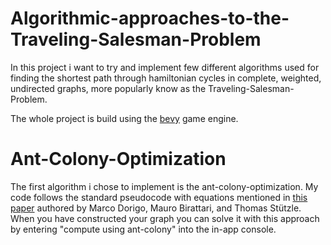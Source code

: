 # Algorithmic-approaches-to-the-Traveling-Salesman-Problem

In this project i want to try and implement few different algorithms used for finding the shortest path through hamiltonian cycles in complete, weighted, undirected graphs, more popularly know as the Traveling-Salesman-Problem.

The whole project is build using the [bevy](https://github.com/bevyengine/bevy) game engine.

# Ant-Colony-Optimization

The first algorithm i chose to implement is the ant-colony-optimization. My code follows the standard pseudocode with equations mentioned in [this paper](https://www.semanticscholar.org/paper/Ant-colony-optimization%3A-artificial-ants-as-a-Dorigo-Birattari/058c6c7c37fb6970d322aad4a46c43b1cac0bf66) authored by Marco Dorigo, Mauro Birattari, and Thomas Stützle. When you have constructed your graph you can solve it with this approach by entering "compute using ant-colony" into the in-app console.
